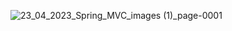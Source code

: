 
![23_04_2023_Spring_MVC_images (1)_page-0001](https://github.com/Ankit9955/CRM/assets/62520038/c1cc6845-7896-4b57-ac31-701b948e7e8e)
